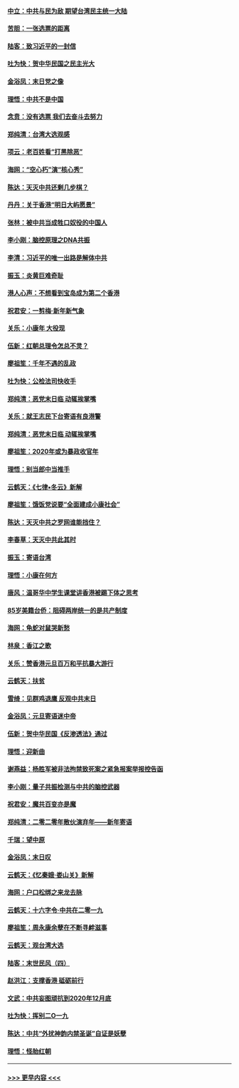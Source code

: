 #### [中立：中共与民为敌 期望台湾民主统一大陆](../pages/nsc993/n11790392.md?t=01140655) 
#### [苦胆：一张选票的距离](../pages/nsc993/n11788914.md?t=01140655) 
#### [陆客：致习近平的一封信](../pages/nsc993/n11788867.md?t=01140655) 
#### [吐为快：贺中华民国之民主光大](../pages/nsc993/n11788618.md?t=01140655) 
#### [金浴凤：末日党之像](../pages/nsc993/n11787475.md?t=01140655) 
#### [理悟：中共不是中国](../pages/nsc993/n11787463.md?t=01140655) 
#### [念贲：没有选票  我们去奋斗去努力](../pages/nsc993/n11787398.md?t=01140655) 
#### [郑纯清：台湾大选观感](../pages/nsc993/n11786210.md?t=01140655) 
#### [项云：老百姓看“打黑除恶”](../pages/nsc993/n11785398.md?t=01140655) 
#### [海网：“空心朽”演“核心秀”](../pages/nsc993/n11783874.md?t=01140655) 
#### [陈达：天灭中共还剩几步棋？](../pages/nsc993/n11783719.md?t=01140655) 
#### [丹丹：关于香港“明日大屿愿景”](../pages/nsc993/n11783273.md?t=01140655) 
#### [张林：被中共当成牲口奴役的中国人](../pages/nsc993/n11782397.md?t=01140655) 
#### [李小刚：脑控原理之DNA共振](../pages/nsc993/n11780962.md?t=01140655) 
#### [李清：习近平的唯一出路是解体中共](../pages/nsc993/n11780866.md?t=01140655) 
#### [振玉：炎黄巨难奇耻](../pages/nsc993/n11779632.md?t=01140655) 
#### [港人心声：不想看到宝岛成为第二个香港](../pages/nsc993/n11778817.md?t=01140655) 
#### [祝君安：一剪梅‧新年新气象](../pages/nsc993/n11776340.md?t=01140655) 
#### [关乐：小康年 大役现](../pages/nsc993/n11774213.md?t=01140655) 
#### [伍新：红朝总理令怎总不灵？](../pages/nsc993/n11770813.md?t=01140655) 
#### [廖祖笙：千年不遇的乱政](../pages/nsc993/n11770373.md?t=01140655) 
#### [吐为快：公检法司快收手](../pages/nsc993/n11770359.md?t=01140655) 
#### [郑纯清：恶党末日临 动辄挨掌嘴](../pages/nsc993/n11769912.md?t=01140655) 
#### [关乐：就王志民下台寄语有良港警](../pages/nsc993/n11769903.md?t=01140655) 
#### [郑纯清：恶党末日临 动辄挨掌嘴](../pages/nsc993/n11769356.md?t=01140655) 
#### [廖祖笙：2020年或为暴政收官年](../pages/nsc993/n11768216.md?t=01140655) 
#### [理悟：别当郎中当推手](../pages/nsc993/n11768243.md?t=01140655) 
#### [云鹤天：《七律▪冬云》新解](../pages/nsc993/n11768204.md?t=01140655) 
#### [廖祖笙：饿饭党说要“全面建成小康社会”](../pages/nsc993/n11767482.md?t=01140655) 
#### [陈达：天灭中共之罗网谁能挡住？](../pages/nsc993/n11767465.md?t=01140655) 
#### [李春草：天灭中共此其时](../pages/nsc993/n11767452.md?t=01140655) 
#### [振玉：寄语台湾](../pages/nsc993/n11767432.md?t=01140655) 
#### [理悟：小康在何方](../pages/nsc993/n11767394.md?t=01140655) 
#### [唐风：温哥华中学生课堂讲香港被踢下体之思考](../pages/nsc993/n11766848.md?t=01140655) 
#### [85岁美籍台侨：阻碍两岸统一的是共产制度](../pages/nsc993/n11765043.md?t=01140655) 
#### [海网：龟蛇对鼠哭新愁](../pages/nsc993/n11764895.md?t=01140655) 
#### [林泉：香江之歌](../pages/nsc993/n11764415.md?t=01140655) 
#### [关乐：赞香港元旦百万和平抗暴大游行](../pages/nsc993/n11764382.md?t=01140655) 
#### [云鹤天：扶贫](../pages/nsc993/n11764245.md?t=01140655) 
#### [雪绮：见群鸡退鹰  反观中共末日](../pages/nsc993/n11762112.md?t=01140655) 
#### [金浴凤：元旦寄语迷中帝](../pages/nsc993/n11761788.md?t=01140655) 
#### [伍新：贺中华民国《反渗透法》通过](../pages/nsc993/n11761994.md?t=01140655) 
#### [理悟：迎新曲](../pages/nsc993/n11761152.md?t=01140655) 
#### [谢燕益：杨胜军被非法拘禁致死案之紧急报案举报控告函](../pages/nsc993/n11756134.md?t=01140655) 
#### [李小刚：量子共振检测与中共的脑控武器](../pages/nsc993/n11754518.md?t=01140655) 
#### [祝君安：魔共百变亦是魔](../pages/nsc993/n11754469.md?t=01140655) 
#### [郑纯清：二零二零年散伙演弃年——新年寄语](../pages/nsc993/n11754195.md?t=01140655) 
#### [千瑞：望中原](../pages/nsc993/n11754159.md?t=01140655) 
#### [金浴凤：末日叹](../pages/nsc993/n11752359.md?t=01140655) 
#### [云鹤天：《忆秦娥‧娄山关》新解](../pages/nsc993/n11752348.md?t=01140655) 
#### [海网：户口松绑之来龙去脉](../pages/nsc993/n11752328.md?t=01140655) 
#### [云鹤天：十六字令‧中共在二零一九](../pages/nsc993/n11752305.md?t=01140655) 
#### [廖祖笙：周永康余孽在不断寻衅滋事](../pages/nsc993/n11751013.md?t=01140655) 
#### [云鹤天：观台湾大选](../pages/nsc993/n11751007.md?t=01140655) 
#### [陆客：末世民风（四）](../pages/nsc993/n11749203.md?t=01140655) 
#### [赵洪江：支撑香港 砥砺前行](../pages/nsc993/n11748482.md?t=01140655) 
#### [文武：中共妄图顽抗到2020年12月底](../pages/nsc993/n11748446.md?t=01140655) 
#### [吐为快：挥别二O一九](../pages/nsc993/n11748411.md?t=01140655) 
#### [陈达：中共“外扰神韵内禁圣诞”自证是妖孽](../pages/nsc993/n11748226.md?t=01140655) 
#### [理悟：怪胎红朝](../pages/nsc993/n11748206.md?t=01140655) 

----
#### [ >>> 更早内容 <<< ](../indexes/nsc993-earlier.md)
